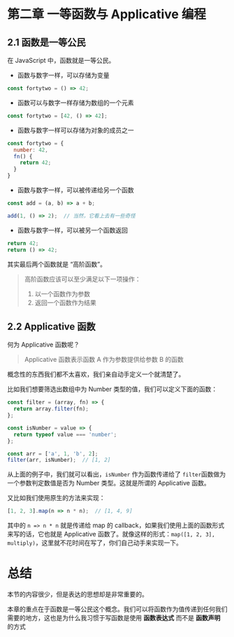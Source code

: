 # 第二章 一等函数与 Applicative 编程

## 2.1 函数是一等公民 

在 JavaScript 中，函数就是一等公民。

- 函数与数字一样，可以存储为变量

```javascript
const fortytwo = () => 42;
```

- 函数可以与数字一样存储为数组的一个元素

```javascript
const fortytwo = [42, () => 42];
```

- 函数与数字一样可以存储为对象的成员之一

```javascript
const fortytwo = {
  number: 42,
  fn() {
    return 42;
  }
}
```

- 函数与数字一样，可以被传递给另一个函数

```javascript
const add = (a, b) => a + b;

add(1, () => 2);  // 当然，它看上去有一些奇怪
```

- 函数与数字一样，可以被另一个函数返回

```javascript
return 42;
return () => 42;
```

其实最后两个函数就是 “高阶函数”。

> 高阶函数应该可以至少满足以下一项操作：
>
> 1. 以一个函数作为参数
> 2. 返回一个函数作为结果

## 2.2 Applicative 函数

何为 Applicative 函数呢？

> Applicative 函数表示函数 A 作为参数提供给参数 B 的函数

概念性的东西我们都不太喜欢，我们亲自动手定义一个就清楚了。

比如我们想要筛选出数组中为 Number 类型的值，我们可以定义下面的函数：

```javascript
const filter = (array, fn) => {
  return array.filter(fn);
};

const isNumber = value => {
  return typeof value === 'number';
};

const arr = ['a', 1, 'b', 2];
filter(arr, isNumber);  // [1, 2]
```

从上面的例子中，我们就可以看出，`isNumber` 作为函数传递给了 `filter`函数做为一个参数判定数值是否为 Number 类型。这就是所谓的 Applicative 函数。

又比如我们使用原生的方法来实现：

```javascript
[1, 2, 3].map(n => n * n);  // [1, 4, 9]
```

其中的 `n => n * n` 就是传递给 map 的 callback，如果我们使用上面的函数形式来写的话，它也就是 Applicative 函数了。就像这样的形式：`map([1, 2, 3], multiply)`，这里就不花时间在写了，你们自己动手来实现一下。

# 总结

本节的内容很少，但是表达的思想却是非常重要的。

本章的重点在于函数是一等公民这个概念。我们可以将函数作为值传递到任何我们需要的地方，这也是为什么我习惯于写函数是使用 **函数表达式** 而不是 **函数声明** 的方式